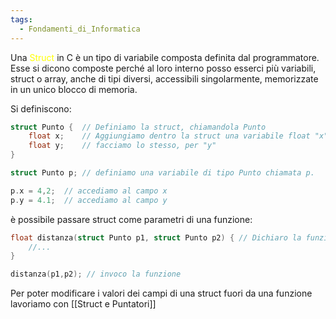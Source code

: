 ```yaml
---
tags:
  - Fondamenti_di_Informatica
---
```

Una <font color="#ffff00">Struct</font> in C è un tipo di variabile composta definita dal programmatore.
Esse si dicono composte perché al loro interno posso esserci più variabili, struct o array, anche di tipi diversi, accessibili singolarmente, memorizzate in un unico blocco di memoria.

Si definiscono:

```C
struct Punto {  // Definiamo la struct, chiamandola Punto
	float x;    // Aggiungiamo dentro la struct una variabile float "x"
	float y;    // facciamo lo stesso, per "y"
}

struct Punto p; // definiamo una variabile di tipo Punto chiamata p.

p.x = 4,2;  // accediamo al campo x
p.y = 4.1;  // accediamo al campo y

```

è possibile passare struct come parametri di una funzione:

```C
float distanza(struct Punto p1, struct Punto p2) { // Dichiaro la funzione
	//...
}

distanza(p1,p2); // invoco la funzione
```

Per poter modificare i valori dei campi di una struct fuori da una funzione lavoriamo con [[Struct e Puntatori]]